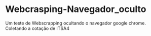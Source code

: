 # Webcrasping-Navegador_oculto
 Um teste de Webscrapping ocultando o navegador google chrome. Coletando a cotação de ITSA4

